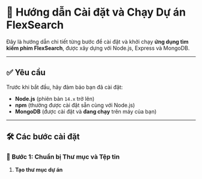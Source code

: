 # 🚀 Hướng dẫn Cài đặt và Chạy Dự án FlexSearch

Đây là hướng dẫn chi tiết từng bước để cài đặt và khởi chạy **ứng dụng tìm kiếm phim FlexSearch**, được xây dựng với Node.js, Express và MongoDB.

---

## ✅ Yêu cầu

Trước khi bắt đầu, hãy đảm bảo bạn đã cài đặt:

- **Node.js** (phiên bản `14.x` trở lên)  
- **npm** (thường được cài đặt sẵn cùng với Node.js)  
- **MongoDB** (được cài đặt và **đang chạy** trên máy của bạn)

---

## 🛠️ Các bước cài đặt

### 🔹 Bước 1: Chuẩn bị Thư mục và Tệp tin

1. **Tạo thư mục dự án**  
